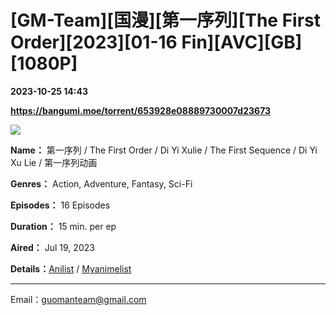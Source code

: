 # [GM-Team][国漫][第一序列][The First Order][2023][01-16 Fin][AVC][GB][1080P]

**2023-10-25 14:43**

**https://bangumi.moe/torrent/653928e08889730007d23673**

![](https://i2.100024.xyz/2023/10/25/10zlmy5.webp)

**Name：** 第一序列 / The First Order / Di Yi Xulie / The First Sequence / Di Yi Xu Lie / 第一序列动画

**Genres：** Action, Adventure, Fantasy, Sci-Fi

**Episodes：** 16 Episodes

**Duration：** 15 min. per ep

**Aired：** Jul 19, 2023

**Details：**[Anilist](https://anilist.co/anime/141857/Diyi-Xulie/) / [Myanimelist](https://myanimelist.net/anime/55733/Di_Yi_Xulie)

* * *

Email：guomanteam@gmail.com